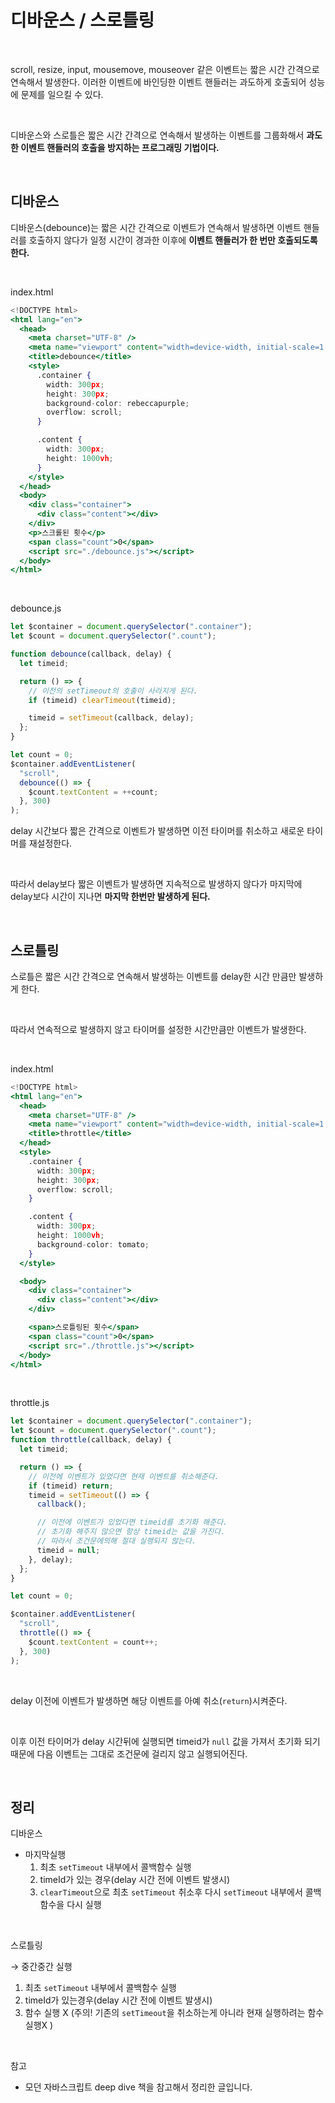 # 디바운스 / 스로틀링

<br>

scroll, resize, input, mousemove, mouseover 같은 이벤트는 짧은 시간 간격으로 연속해서 발생한다. 이러한 이벤트에 바인딩한 이벤트 핸들러는 과도하게 호출되어 성능에 문제를 일으킬 수 있다.

<br>

디바운스와 스로틀은 짧은 시간 간격으로 연속해서 발생하는 이벤트를 그룹화해서 **과도한 이벤트 핸들러의 호출을 방지하는 프로그래밍 기법이다.**

<br>

## 디바운스

디바운스(debounce)는 짧은 시간 간격으로 이벤트가 연속해서 발생하면 이벤트 핸들러를 호출하지 않다가 일정 시간이 경과한 이후에 **이벤트 핸들러가 한 번만 호출되도록 한다.**

<br>

index.html

```jsx
<!DOCTYPE html>
<html lang="en">
  <head>
    <meta charset="UTF-8" />
    <meta name="viewport" content="width=device-width, initial-scale=1.0" />
    <title>debounce</title>
    <style>
      .container {
        width: 300px;
        height: 300px;
        background-color: rebeccapurple;
        overflow: scroll;
      }

      .content {
        width: 300px;
        height: 1000vh;
      }
    </style>
  </head>
  <body>
    <div class="container">
      <div class="content"></div>
    </div>
    <p>스크롤된 횟수</p>
    <span class="count">0</span>
    <script src="./debounce.js"></script>
  </body>
</html>
```

<br>

debounce.js

```jsx
let $container = document.querySelector(".container");
let $count = document.querySelector(".count");

function debounce(callback, delay) {
  let timeid;

  return () => {
    // 이전의 setTimeout의 호출이 사라지게 된다.
    if (timeid) clearTimeout(timeid);

    timeid = setTimeout(callback, delay);
  };
}

let count = 0;
$container.addEventListener(
  "scroll",
  debounce(() => {
    $count.textContent = ++count;
  }, 300)
);
```

delay 시간보다 짧은 간격으로 이벤트가 발생하면 이전 타이머를 취소하고 새로운 타이머를 재설정한다.

<br>

따라서 delay보다 짧은 이벤트가 발생하면 지속적으로 발생하지 않다가 마지막에 delay보다 시간이 지나면 **마지막 한번만 발생하게 된다.**

<br>

## 스로틀링

스로틀은 짧은 시간 간격으로 연속해서 발생하는 이벤트를 delay한 시간 만큼만 발생하게 한다.

<br>

따라서 연속적으로 발생하지 않고 타이머를 설정한 시간만큼만 이벤트가 발생한다.

<br>

index.html

```jsx
<!DOCTYPE html>
<html lang="en">
  <head>
    <meta charset="UTF-8" />
    <meta name="viewport" content="width=device-width, initial-scale=1.0" />
    <title>throttle</title>
  </head>
  <style>
    .container {
      width: 300px;
      height: 300px;
      overflow: scroll;
    }

    .content {
      width: 300px;
      height: 1000vh;
      background-color: tomato;
    }
  </style>

  <body>
    <div class="container">
      <div class="content"></div>
    </div>

    <span>스로틀링된 횟수</span>
    <span class="count">0</span>
    <script src="./throttle.js"></script>
  </body>
</html>
```

<br>

throttle.js

```jsx
let $container = document.querySelector(".container");
let $count = document.querySelector(".count");
function throttle(callback, delay) {
  let timeid;

  return () => {
    // 이전에 이벤트가 있었다면 현재 이벤트를 취소해준다.
    if (timeid) return;
    timeid = setTimeout(() => {
      callback();

      // 이전에 이벤트가 있었다면 timeid를 초기화 해준다.
      // 초기화 해주지 않으면 항상 timeid는 값을 가진다.
      // 따라서 조건문에의해 절대 실행되지 않는다.
      timeid = null;
    }, delay);
  };
}

let count = 0;

$container.addEventListener(
  "scroll",
  throttle(() => {
    $count.textContent = count++;
  }, 300)
);
```

<br>

delay 이전에 이벤트가 발생하면 해당 이벤트를 아예 취소(`return`)시켜준다.

<br>

이후 이전 타이머가 delay 시간뒤에 실행되면 timeid가 `null` 값을 가져서 초기화 되기때문에 다음 이벤트는 그대로 조건문에 걸리지 않고 실행되어진다.

<br>

## 정리

디바운스

- 마지막실행
  1. 최초 `setTimeout` 내부에서 콜백함수 실행
  2. timeId가 있는 경우(delay 시간 전에 이벤트 발생시)
  3. `clearTimeout`으로 최초 `setTimeout` 취소후 다시 `setTimeout` 내부에서 콜백함수을 다시 실행

<br>

스로틀링

→ 중간중간 실행

1. 최초 `setTimeout` 내부에서 콜백함수 실행
2. timeId가 있는경우(delay 시간 전에 이벤트 발생시)
3. 함수 실행 X (주의! 기존의 `setTimeout`을 취소하는게 아니라 현재 실행하려는 함수 실행X )

<br>

참고

- 모던 자바스크립트 deep dive 책을 참고해서 정리한 글입니다.
